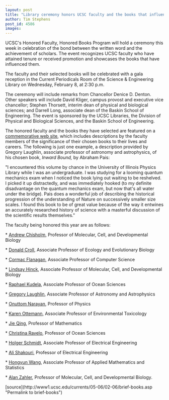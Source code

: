 ```yaml
---
layout: post
title: "Library ceremony honors UCSC faculty and the books that influenced them"
author: Tim Stephens
post_id: 4586
images:
---
```


<a name="content" id="content"></a>
<p>
  UCSC's Honored Faculty, Honored Books Program will hold a ceremony this week in celebration of the bond between the written word and the achievement of scholars. The event recognizes UCSC faculty who have attained tenure or received promotion and showcases the books that have influenced them.
</p>
<p>
  The faculty and their selected books will be celebrated with a gala reception in the Current Periodicals Room of the Science &amp; Engineering Library on Wednesday, February 8, at 2:30 p.m.
</p>
<p>
  The ceremony will include remarks from Chancellor Denice D. Denton. Other speakers will include David Kliger, campus provost and executive vice chancellor; Stephen Thorsett, interim dean of physical and biological sciences; and Darrell Long, associate dean of the Baskin School of Engineering. The event is sponsored by the UCSC Libraries, the Division of Physical and Biological Sciences, and the Baskin School of Engineering.
</p>
<p>
  The honored faculty and the books they have selected are featured on a <a href="http://library.ucsc.edu/science/honor/">commemorative web site</a>, which includes descriptions by the faculty members of the significance of their chosen books to their lives and careers. The following is just one example, a description provided by Gregory Laughlin, associate professor of astronomy and astrophysics, of his chosen book, <i>Inward Bound,</i> by Abraham Pais:
</p>
<p>
  "I encountered this volume by chance in the University of Illinois Physics Library while I was an undergraduate. I was studying for a looming quantum mechanics exam when I noticed the book lying out waiting to be reshelved. I picked it up distractedly, and was immediately hooked (to my definite disadvantage on the quantum mechanics exam, but now that's all water under the bridge). Pais does a wonderful job of describing the historical progression of the understanding of Nature on successively smaller size scales. I found this book to be of great value because of the way it entwines an accurately researched history of science with a masterful discussion of the scientific results themselves."
</p>
<p>
  The faculty being honored this year are as follows:
</p>
<p>
  * <a href="http://library.ucsc.edu/science/honor/2006/essays/chisholm.html">Andrew Chisholm</a>, Professor of Molecular, Cell, and Developmental Biology
</p>
<p>
  * <a href="http://library.ucsc.edu/science/honor/2006/essays/croll.html">Donald Croll</a>, Associate Professor of Ecology and Evolutionary Biology
</p>
<p>
  * <a href="http://library.ucsc.edu/science/honor/2006/essays/flanagan.html">Cormac Flanagan</a>, Associate Professor of Computer Science
</p>
<p>
  * <a href="http://library.ucsc.edu/science/honor/2006/essays/hinck.html">Lindsay Hinck</a>, Associate Professor of Molecular, Cell, and Developmental Biology
</p>
<p>
  * <a href="http://library.ucsc.edu/science/honor/2006/essays/kudela.html">Raphael Kudela</a>, Associate Professor of Ocean Sciences
</p>
<p>
  * <a href="http://library.ucsc.edu/science/honor/2006/essays/laughlin.html">Gregory Laughlin</a>, Associate Professor of Astronomy and Astrophysics
</p>
<p>
  * <a href="http://library.ucsc.edu/science/honor/2006/essays/narayan.html">Onuttom Narayan</a>, Professor of Physics
</p>
<p>
  * <a href="http://library.ucsc.edu/science/honor/2006/essays/ottemann.html">Karen Ottemann</a>, Associate Professor of Environmental Toxicology
</p>
<p>
  * <a href="http://library.ucsc.edu/science/honor/2006/essays/qing.html">Jie Qing</a>, Professor of Mathematics
</p>
<p>
  * <a href="http://library.ucsc.edu/science/honor/2006/essays/ravelo.html">Christina Ravelo</a>, Professor of Ocean Sciences
</p>
<p>
  * <a href="http://library.ucsc.edu/science/honor/2006/essays/schmidt.html">Holger Schmidt</a>, Associate Professor of Electrical Engineering
</p>
<p>
  * <a href="http://library.ucsc.edu/science/honor/2006/essays/shakouri.html">Ali Shakouri</a>, Professor of Electrical Engineering
</p>
<p>
  * <a href="http://library.ucsc.edu/science/honor/2006/essays/wang.html">Hongyun Wang</a>, Associate Professor of Applied Mathematics and Statistics
</p>
<p>
  * <a href="http://library.ucsc.edu/science/honor/2006/essays/zahler.html">Alan Zahler</a>, Professor of Molecular, Cell, and Developmental Biology.
</p>
[source](http://www1.ucsc.edu/currents/05-06/02-06/brief-books.asp "Permalink to brief-books")
